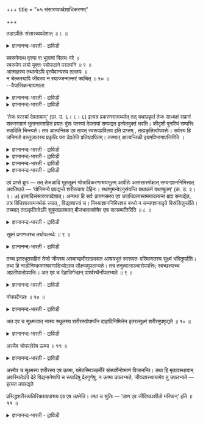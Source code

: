 +++
title = "०५ संसारव्यपदेशाधिकरणम्"

+++

तदाऽपीतेः संसारव्यपदेशात् ॥ ८ ॥  
<details><summary>ज्ञानानन्द-भारती - द्राविडी</summary>

तदाअबीदे: संसारव्यबदेसात् ॥ ८ ॥
</details>

स्वरूपेणाथ वृत्त्या वा भूतानां विलयः परे ॥  
स्वरूपेण लयो युक्तः स्वोपादाने परात्मनि ॥ ९ ॥  
आत्मज्ञस्य तथात्वेऽपि वृत्त्यैवान्यस्य तल्लयः ॥  
न चेत्कस्यापि जीवस्य न स्याज्जन्मान्तरं क्वचित् ॥ १० ॥  
--वैयासिकन्यायमाला

<details><summary>ज्ञानानन्द-भारती - द्राविडी</summary>

पूदङ्गळ् परमात्माविल् लयिप्पदु स्वरूबत्तुड ऩेया? अल्लदु विरुत्तियाला?
परमात्मा तङ्गळुक्कु उबादाऩ कारणमायिरुप्पदाल्, स्वरूबत्तुडऩेये लयम् ताऩ्
उसिदम्।
</details>

<details><summary>ज्ञानानन्द-भारती - द्राविडी</summary>

आत्म साक्षात्कारमडैन्दवऩुक्कु अप्पडियिरुन्द पोदिलुम्, मऱ्ऱवरुक्कु
परमात्माविल् लयम् विरुत्तियाल् ताऩ्। अप्पडियिल्लैयाऩाल् ऎन्द जीवऩुक्कुमे
ऎक्कालत् तिलुम् वेऱु जऩ्मा एऱ्पड मुडियादु।
</details>

‘तेजः परस्यां देवतायाम्’ (छा. उ. ६। ८। ६) इत्यत्र प्रकरणसामर्थ्यात्
तत् यथाप्रकृतं तेजः साध्यक्षं सप्राणं सकरणग्रामं भूतान्तरसहितं प्रयतः
पुंसः परस्यां देवतायां सम्पद्यत इत्येतदुक्तं भवति। कीदृशी पुनरियं
सम्पत्तिः स्यादिति चिन्त्यते। तत्र आत्यन्तिक एव तावत् स्वरूपप्रविलय इति
प्राप्तम् , तत्प्रकृतित्वोपपत्तेः। सर्वस्य हि जनिमतो वस्तुजातस्य
प्रकृतिः परा देवतेति प्रतिष्ठापितम्। तस्मात् आत्यन्तिकी
इयमविभागापत्तिरिति ।

<details><summary>ज्ञानानन्द-भारती - द्राविडी</summary>

(पूदङ्गळुक्कु परमात्माविल् स्वरूबत्तिऱ्के लयमा अल्लदु विरुत्तिक्का ऎऩ्ऱु
संसयम्। पूदङ्गळुक्कु परमात्मा उबादाऩगारणमाऩदाल् स्वरूबत्तिऱ्के लयमॆऩ्ऱु
पूर्वबक्षम्।
</details>

<details><summary>ज्ञानानन्द-भारती - द्राविडी</summary>

आत्मञाऩिक्कुत्ताऩ् पूदङ्गळिऩ् स्वरू पत्तिऱ्कु लयम्। मऱ्ऱ
उबासगर्गळुक्कुम् कर्मिगळुक्कुम् मऱुबडियुम् सरीरमॆडुक्क वेण्डियिरुप्पदाल्
विरुत्तिक्कु लयमे तविर स्वरूबत्तिऱ्कु लयमिल्लैयॆऩ्ऱु सित्तान्दम्)
</details>

<details><summary>ज्ञानानन्द-भारती - द्राविडी</summary>

"तेजस् मेलाऩ तेवदैयिल्" (सान्।VI-८-६) ऎऩ्ऱविडत्तिल् पिरगरणत्तिऩ्
पलत्तिऩाल् पुऱप्पडुम् पुरुषऩुडैय पिरगिरुदमाऩ तेजस् अत्यक्षऩुडऩ्,
पिराणऩुडऩ् इन्दिरियङ्गळिऩ् कूट्टत्तुडऩ्, वेऱु (सूक्ष्ममाऩ) पूदङ्गळुडऩ्
सेर्न्दु मेलाऩ तेवदैयिल् ऒडुङ्गुगिऱदु ऎऩ्ऱ इदु सॊऩ्ऩदाग एऱ्पट्टदु। इन्द
ऒडुङ्गुदल् ऎव्विदमायुळ्ळदॆऩ्ऱु आलोसिक्कप्पडुगिऱदु।
</details>

<details><summary>ज्ञानानन्द-भारती - द्राविडी</summary>

पूर्वबक्षम्: अङ्गु नऩ्गु मुडिवायुळ्ळदाऩ स्वरूबलयम् ताऩ् ऎऩ्बदु नियायम्,
अदऱ्कु कारणमा यिरुक्कुम् तऩ्मै पॊरुन्दुवदाल्, उत्पत्तियागुम् ऎल्ला
वस्तुक् कूट्टत्तिऱ्कुमे मूलगारणम् अन्द मेलाऩ तेवदै ऎऩ्ऱु
तीर्माऩिक्कप्पट्टिरुक्किऱदु। आगैयाल् इदु मुडिवायुळ्ळ पिरिवऱ्ऱ निलैयै
अडैवदु ऎऩ्ऱु।
</details>

एवं प्राप्ते ब्रूमः — तत् तेजआदि भूतसूक्ष्मं श्रोत्रादिकरणाश्रयभूतम्
आपीतेः आसंसारमोक्षात् सम्यग्ज्ञाननिमित्तात् अवतिष्ठते — ‘योनिमन्ये
प्रपद्यन्ते शरीरत्वाय देहिनः। स्थाणुमन्येऽनुसंयन्ति यथाकर्म यथाश्रुतम्’
(क. उ. २। २। ७) इत्यादिसंसारव्यपदेशात्। अन्यथा हि सर्वः प्रायणसमय एव
उपाधिप्रत्यस्तमयादत्यन्तं ब्रह्म सम्पद्येत, तत्र विधिशास्त्रमनर्थकं
स्यात् , विद्याशास्त्रं च। मिथ्याज्ञाननिमित्तश्च बन्धो न
सम्यग्ज्ञानादृते विस्रंसितुमर्हति। तस्मात् तत्प्रकृतित्वेऽपि
सुषुप्तप्रलयवत् बीजभावावशेषैव एषा सत्सम्पत्तिरिति ॥ ८ ॥

<details><summary>ज्ञानानन्द-भारती - द्राविडी</summary>

सित्तान्दम्: इप्पडि वरुम्बोदु सॊल्गिऱोम्। कादु मुदलाऩ इन्दिरियङ्गळुक्कु
आसिरयमायुळ्ळ अन्द तेजस् मुदलिय पूद सूक्ष्मङ्गळ् मोक्षम् वरै नल्ल ञाऩत्तै
निमित्तमायुळ्ळ संसारत्तिलिरुन्दु विडुदलैयडैयुंवरै इरुक्कुम्। "सिल
तेहमुडैय वर्गळ् सरीरमडैवदऱ्काग योऩियै अडैगिऱार्गळ्” सिलर् अवरवर्
कर्माविऱ्कु तक्कबडि, अऱिवुक्कुत्तक्कबडि स्तावर जऩ्मावैयुम् अडैगिऱार्गळ्
(कडV-७) ऎऩ्बदु मुदलाऩदिऩाल् संसारम् कुऱिक्कप्पट्टिरुक्किऱबडियाल्।
अप्पडियिल्लैयाऩाल्, ऎल्लारुमे, मरण समयत्ति लेये उबादिगळ् पूरावुम्
नसित्तुविडुगिऱबडियाल्, पिरह् मत्तैये अडैन्दवर्गळाग वेण्डुम्।
अप्पडियाऩाल् विदिगळै विदिक्कुम् सास्तिरमुम्, अऱिवै विदिक्कुम्
सास्तिरमुम् पिरयोजऩमऱ्ऱदाग आगिविडुम्। मित्यै याऩ अक्ञाऩत्तै कारणमायुडैय
पन्दम् नल्ल ञाऩ मऩ्ऩियिल् पोय्विड मुडियादु। आगैयाल् इदु
मूलगारणमायिरुन्दबोदिलुम् कूड नल्ल तूक्कत्तिलुम्बिरळय कालत्तिलुम्
उळ्ळदुबोल विदैयायिरुक्कुम् तऩ्मैयै मिच्चम् वैत्तुक् कॊण्डु ताऩ् इन्द
सत्वस्तुविल् ऒडुङ्गुवदु ऎऩ्ऱु।
</details>

सूक्ष्मं प्रमाणतश्च तथोपलब्धेः ॥ ९ ॥  
<details><summary>ज्ञानानन्द-भारती - द्राविडी</summary>

सुक्ष्मम् प्रमाणदच्च तदोबलप्ते: ॥ ९ ॥
</details>

तच्च इतरभूतसहितं तेजो जीवस्य अस्माच्छरीरात्प्रवसत आश्रयभूतं स्वरूपतः
परिमाणतश्च सूक्ष्मं भवितुमर्हति। तथा हि नाडीनिष्क्रमणश्रवणादिभ्योऽस्य
सौक्ष्म्यमुपलभ्यते। तत्र तनुत्वात्सञ्चारोपपत्तिः; स्वच्छत्वाच्च
अप्रतीघातोपपत्तिः। अत एव च देहान्निर्गच्छन् पार्श्वस्थैर्नोपलभ्यते ॥ ९
॥

<details><summary>ज्ञानानन्द-भारती - द्राविडी</summary>

इन्द सरीरत्तिलिरुन्दु पुऱप्पडुगिऱ जीवऩुक्कु आसिरयमायिरुक्किऱ अन्द मऱ्ऱ
पूदङ्गळुडऩ् सेर्न्द तेजस्साऩदु स्वरूबत्तिऩालुम् अळविऩालुम् सूक्ष्ममाग
इरुप्पदु नियायम्, अप्पडियेदाऩ् नाडिवऴियाग वॆळिक्किळम्बुवदु सॊल्लप्पडुवदु
मुदलाऩदुगळिलिरुन्दु इदऩुडैय सूक्ष्मत्तऩ्मै तॆरिगिऱदु। सिऱियदायिरुप्पदाल्
अङ्गे सञ्जारम् पॊरुन्दुगिऱदु। मिग स्वच्चमायिरुप्पदाल् (वेऱु ऎदिऩालुम्)
अडिबडामलिरुप्पदुम् पॊरुन्दुगिऱदु। इदिऩाल्दाऩ् तेहत्तै विट्टु वॆळियिल्
पोवदु पक्कत्तिलुळ्ळवर्गळाल् पार्क्कप्पडुगिऱदिल्लै।
</details>

नोपमर्देनातः ॥ १० ॥  
<details><summary>ज्ञानानन्द-भारती - द्राविडी</summary>

नोबमर्देनाद: ॥ १० ॥
</details>

अत एव च सूक्ष्मत्वात् नास्य स्थूलस्य शरीरस्योपमर्देन दाहादिनिमित्तेन
इतरत्सूक्ष्मं शरीरमुपमृद्यते ॥ १० ॥

<details><summary>ज्ञानानन्द-भारती - द्राविडी</summary>

इदिऩाल्दाऩ्, सूक्ष्ममायिरुप्पदिऩाल्, इन्द स्तूलमाऩ सरीरत्तिऱ्कु ऎरिप्पदु
मुदलाऩ कारणङ्गळि ऩाल् नासम् एऱ्पडुवदिऩाल्, मऱ्ऱॊरु सूक्ष्ममायुळ्ळ सरीरम्
नसिक्कप्पडुवदिल्लै।
</details>

अस्यैव चोपपत्तेरेष ऊष्मा ॥ ११ ॥  
<details><summary>ज्ञानानन्द-भारती - द्राविडी</summary>

अस्यैव सोबबत्तेरे ष ऊष्मा ॥ ११ ॥
</details>

अस्यैव च सूक्ष्मस्य शरीरस्य एष ऊष्मा, यमेतस्मिञ्च्छरीरे
संस्पर्शेनोष्माणं विजानन्ति। तथा हि मृतावस्थायाम् अवस्थितेऽपि देहे
विद्यमानेष्वपि च रूपादिषु देहगुणेषु, न ऊष्मा उपलभ्यते, जीवदवस्थायामेव तु
उपलभ्यते — इत्यत उपपद्यते

प्रसिद्धशरीरव्यतिरिक्तव्यपाश्रय एव एष ऊष्मेति। तथा च श्रुतिः — ‘उष्ण एव
जीविष्यञ्शीतो मरिष्यन्’ इति ॥ ११ ॥

<details><summary>ज्ञानानन्द-भारती - द्राविडी</summary>

इदऩुडैयदे, सूक्ष्ममायुळ्ळ सरीरत्तिऩुडै यदे, इन्द उष्णम्, ऎन्द उष्णत्तै
इन्द सरीरत्तिल् तॊट्टुप्पार्त्ताल् अऱिगिऱार्गळो, अप्पडिये इऱन्दु पोऩ
निलैयिल्, सरीरम् इरुन्द पोदिलुम् तेहत्तिऩ् कुणङ्गळागिय रूबम् मुदलियवै
इरुन्दुम्गूड, सूडु तॆरिवदिल्लै। उयिरुडऩिरुक्कुम् निलैयिलेदाऩ् तॆरिगिऱदु
ऎऩ्ऱ इदऩाल् पिरसित्तमाऩ (स्तूल) सरीरत्तिऱ्कु वेऱायुळ्ळदैच् चेर्न्ददुदाऩ्
इन्द उष्णम् ऎऩ्बदु पॊरुत्तमागुम्। अप्पडिये सुरुदियुम् "पिऴैत्तिरुप्पवऩ्
उष्णमागत्ताऩ्। सागिऱवऩ् कुळिर्न्दवऩाग” ऎऩ्ऱु (सॊल्गिऱदु)।
</details>

